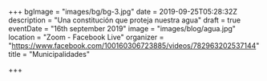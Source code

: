 +++
bgImage = "images/bg/bg-3.jpg"
date = 2019-09-25T05:28:32Z
description = "Una constitución que proteja nuestra agua"
draft = true
eventDate = "16th september 2019"
image = "images/blog/agua.jpg"
location = "Zoom - Facebook Live"
organizer = "https://www.facebook.com/100160306723885/videos/782963202537144"
title = "Municipalidades"

+++
